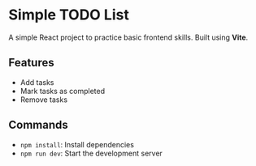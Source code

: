 # Simple TODO List

A simple React project to practice basic frontend skills. Built using **Vite**.

## Features
- Add tasks
- Mark tasks as completed
- Remove tasks

## Commands
- `npm install`: Install dependencies
- `npm run dev`: Start the development server
